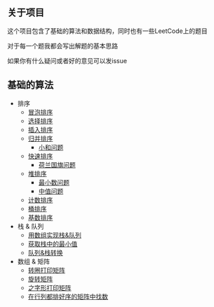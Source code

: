 ## 关于项目  
这个项目包含了基础的算法和数据结构，同时也有一些LeetCode上的题目

对于每一个题我都会写出解题的基本思路

如果你有什么疑问或者好的意见可以发issue


## 基础的算法
- 排序
    - [冒泡排序](https://github.com/whyalwaysmea/Java-Algorithm/blob/master/sort/BubbleSort.md)    
    - [选择排序](https://github.com/whyalwaysmea/Java-Algorithm/blob/master/sort/SelectionSort.md)     
    - [插入排序](https://github.com/whyalwaysmea/Java-Algorithm/blob/master/sort/InsertionSort.md)    
    - [归并排序](https://github.com/whyalwaysmea/Java-Algorithm/blob/master/sort/MergeSort.md)    
        - [小和问题](https://github.com/whyalwaysmea/Java-Algorithm/blob/master/sort/SmallSum.md)         
    - [快速排序](https://github.com/whyalwaysmea/Java-Algorithm/blob/master/sort/QuickSort.md)   
        - [荷兰国旗问题](https://github.com/whyalwaysmea/Java-Algorithm/blob/master/sort/NetherlandsSort.md)    
    - [堆排序](https://github.com/whyalwaysmea/Java-Algorithm/blob/master/sort/HeapSort.md)    
        - [最小数问题](https://github.com/whyalwaysmea/Java-Algorithm/blob/master/sort/LargestNumber.md)   
        - [中值问题](https://github.com/whyalwaysmea/Java-Algorithm/blob/master/sort/MedianValue.md)   
    - [计数排序](https://github.com/whyalwaysmea/Java-Algorithm/blob/master/sort/CountingSort.md)       
    - [桶排序](https://github.com/whyalwaysmea/Java-Algorithm/blob/master/sort/BucketSort.md)       
    - [基数排序](https://github.com/whyalwaysmea/Java-Algorithm/blob/master/sort/RadixSort.md)      
- 栈 & 队列 
    - [用数组实现栈&队列](https://github.com/whyalwaysmea/Java-Algorithm/blob/master/stacks%26queue/ArrayToStacks%26Queue.md)      
    - [获取栈中的最小值](https://github.com/whyalwaysmea/Java-Algorithm/blob/master/stacks%26queue/getMinValueOfStack.md)
    - [队列&栈转换](https://github.com/whyalwaysmea/Java-Algorithm/blob/master/stacks%26queue/StackAndQueueConvert.md)  
- 数组 & 矩阵
    - [转圈打印矩阵](https://github.com/whyalwaysmea/Java-Algorithm/blob/master/array%26matrix/PrintMatrixSpiralOrder.md)      
    - [旋转矩阵](https://github.com/whyalwaysmea/Java-Algorithm/blob/master/array%26matrix/RotateMatrix.md)
    - [之字形打印矩阵](https://github.com/whyalwaysmea/Java-Algorithm/blob/master/array%26matrix/ZigZagPrintMatrix.md)   
    - [在行列都排好序的矩阵中找数](https://github.com/whyalwaysmea/Java-Algorithm/blob/master/array%26matrix/FindNumInSortedMatrix.md)  